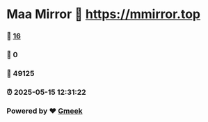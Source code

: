 # Maa Mirror :link: https://mmirror.top 
### :page_facing_up: [16](https://mmirror.top/tag.html) 
### :speech_balloon: 0 
### :hibiscus: 49125 
### :alarm_clock: 2025-05-15 12:31:22 
### Powered by :heart: [Gmeek](https://github.com/Meekdai/Gmeek)
